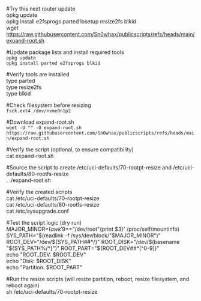 #Try this next router update  
opkg update  
opkg install e2fsprogs parted losetup resize2fs blkid    
wget https://raw.githubusercontent.com/Sn0whax/publicscripts/refs/heads/main/expand-root.sh  

#Update package lists and install required tools  
```opkg update```   
```opkg install parted e2fsprogs blkid```

#Verify tools are installed  
type parted  
type resize2fs  
type blkid  

#Check filesystem before resizing  
```fsck.ext4 /dev/nvme0n1p2```

#Download expand-root.sh  
```wget -U "" -O expand-root.sh https://raw.githubusercontent.com/Sn0whax/publicscripts/refs/heads/main/expand-root.sh```

#Verify the script (optional, to ensure compatibility)  
cat expand-root.sh  

#Source the script to create /etc/uci-defaults/70-rootpt-resize and /etc/uci-defaults/80-rootfs-resize  
. ./expand-root.sh  

#Verify the created scripts  
cat /etc/uci-defaults/70-rootpt-resize  
cat /etc/uci-defaults/80-rootfs-resize  
cat /etc/sysupgrade.conf  

#Test the script logic (dry run)  
MAJOR_MINOR=$(awk '$9=="/dev/root"{print $3}' /proc/self/mountinfo)  
SYS_PATH="$(readlink -f /sys/dev/block/"$MAJOR_MINOR")"  
ROOT_DEV="/dev/${SYS_PATH##*/}"  
ROOT_DISK="/dev/$(basename "${SYS_PATH%/*}")"  
ROOT_PART="${ROOT_DEV##*[^0-9]}"  
echo "ROOT_DEV: $ROOT_DEV"  
echo "Disk: $ROOT_DISK"  
echo "Partition: $ROOT_PART"  

#Run the resize scripts (will resize partition, reboot, resize filesystem, and reboot again)  
sh /etc/uci-defaults/70-rootpt-resize  
